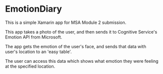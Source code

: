 # EmotionDiary
This is a simple Xamarin app for MSA Module 2 submission.

This app takes a photo of the user, and then sends it to Cognitive Service's Emotion API from Microsoft. 

The app gets the emotion of the user's face, and sends that data with user's location to an 'easy table'. 

The user can access this data which shows what emotion they were feeling at the specified location.
